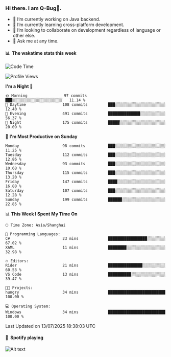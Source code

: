 ### Hi there. I am Q-Bug🐞.

- 🔭 I’m currently working on Java backend.
- 🌱 I’m currently learning cross-platform development.
- 👯 I’m looking to collaborate on development regardless of language or other else.
- 💬 Ask me at any time.

#### 📊 &nbsp;**The wakatime stats this week**  
<!--START_SECTION:waka-->
![Code Time](http://img.shields.io/badge/Code%20Time-331%20hrs%2012%20mins-blue)

![Profile Views](http://img.shields.io/badge/Profile%20Views-0-blue)

**I'm a Night 🦉** 

```text
🌞 Morning                97 commits          ███░░░░░░░░░░░░░░░░░░░░░░   11.14 % 
🌆 Daytime                108 commits         ███░░░░░░░░░░░░░░░░░░░░░░   12.40 % 
🌃 Evening                491 commits         ██████████████░░░░░░░░░░░   56.37 % 
🌙 Night                  175 commits         █████░░░░░░░░░░░░░░░░░░░░   20.09 % 
```
📅 **I'm Most Productive on Sunday** 

```text
Monday                   98 commits          ███░░░░░░░░░░░░░░░░░░░░░░   11.25 % 
Tuesday                  112 commits         ███░░░░░░░░░░░░░░░░░░░░░░   12.86 % 
Wednesday                93 commits          ███░░░░░░░░░░░░░░░░░░░░░░   10.68 % 
Thursday                 115 commits         ███░░░░░░░░░░░░░░░░░░░░░░   13.20 % 
Friday                   147 commits         ████░░░░░░░░░░░░░░░░░░░░░   16.88 % 
Saturday                 107 commits         ███░░░░░░░░░░░░░░░░░░░░░░   12.28 % 
Sunday                   199 commits         ██████░░░░░░░░░░░░░░░░░░░   22.85 % 
```


📊 **This Week I Spent My Time On** 

```text
🕑︎ Time Zone: Asia/Shanghai

💬 Programming Languages: 
C#                       23 mins             █████████████████░░░░░░░░   67.02 % 
XAML                     11 mins             ████████░░░░░░░░░░░░░░░░░   32.98 % 

🔥 Editors: 
Rider                    21 mins             ███████████████░░░░░░░░░░   60.53 % 
VS Code                  13 mins             ██████████░░░░░░░░░░░░░░░   39.47 % 

🐱‍💻 Projects: 
hungry                   34 mins             █████████████████████████   100.00 % 

💻 Operating System: 
Windows                  34 mins             █████████████████████████   100.00 % 
```


 Last Updated on 13/07/2025 18:38:03 UTC
<!--END_SECTION:waka-->

#### 🎵 &nbsp;**Spotify playing**  
![Alt text](https://spotify-recently-played-readme.vercel.app/api?user=e5y1o4x7kdt9kf2blu4wvmb4s&unique={true|1|on|yes})
